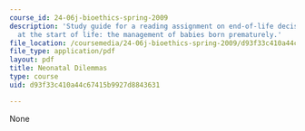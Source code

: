 ```yaml
---
course_id: 24-06j-bioethics-spring-2009
description: 'Study guide for a reading assignment on end-of-life decision making
  at the start of life: the management of babies born prematurely.'
file_location: /coursemedia/24-06j-bioethics-spring-2009/d93f33c410a44c67415b9927d8843631_MIT24_06Js09_study06.pdf
file_type: application/pdf
layout: pdf
title: Neonatal Dilemmas
type: course
uid: d93f33c410a44c67415b9927d8843631

---
```

None